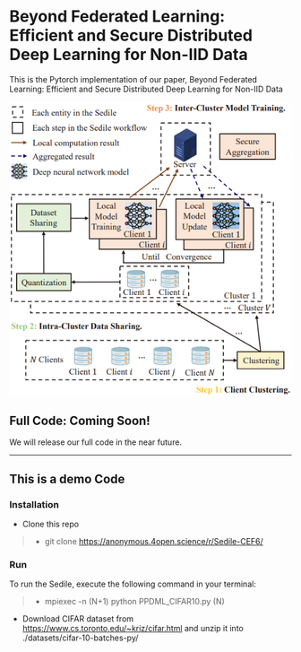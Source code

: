 # Beyond Federated Learning: Efficient and Secure Distributed Deep Learning for Non-IID Data
This is the Pytorch implementation of our paper, Beyond Federated Learning: Efficient and Secure Distributed Deep Learning for Non-IID Data

<div align=center><img src=./img/Sedile.png></div>

## Full Code: Coming Soon!
We will release our full code in the near future.

----

## This is a demo Code
### Installation
- Clone this repo
> - git clone https://anonymous.4open.science/r/Sedile-CEF6/


### Run

To run the Sedile, execute the following command in your terminal:
> - mpiexec -n (N+1) python PPDML_CIFAR10.py (N)

- Download CIFAR dataset from https://www.cs.toronto.edu/~kriz/cifar.html and unzip it into ./datasets/cifar-10-batches-py/
